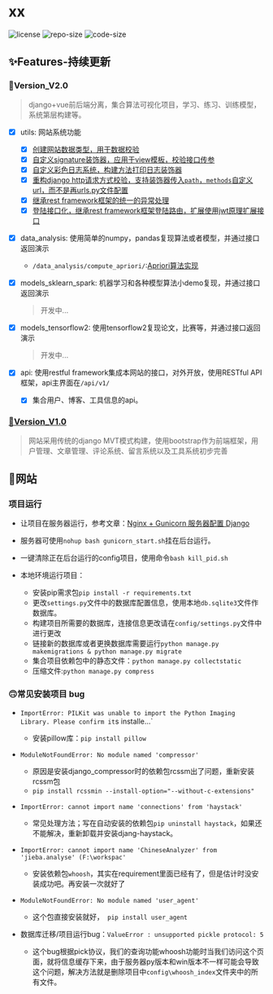 # xx

![license](https://img.shields.io/github/license/straycamel247/Django_web)
![repo-size](https://img.shields.io/github/repo-size/straycamel247/Django_web)
![code-size](https://img.shields.io/github/languages/code-size/straycamel247/django_web)

## ✨Features-持续更新

### 👻Version_V2.0

> django+vue前后端分离，集合算法可视化项目，学习、练习、训练模型，系统第层构建等。

- [x] utils: 网站系统功能
  - [x] [创建网站数据类型，用于数据校验](apps\types.py)
  - [x] [自定义signature装饰器，应用于view模板，校验接口传参](apps\utils\wsme\signature.py)
  - [x] [自定义彩色日志系统，构建方法打印日志装饰器](apps\utils\log\handler.py)
  - [x] [重构django http请求方式校验，支持装饰器传入`path`，`methods`自定义url，而不是再urls.py文件配置](apps\utils\decorators\http.py)
  - [x] [继承rest framework框架的统一的异常处理](apps\utils\decorators\http.py)
  - [x] [登陆接口化，继承rest framework框架登陆路由，扩展使用jwt原理扩展接口](apps\utils\jwt\views.py)

- [x] data_analysis: 使用简单的numpy，pandas复现算法或者模型，并通过接口返回演示
  - `/data_analysis/compute_apriori/`:[Apriori算法实现](apps\data_analysis\models\apriori.py)

- [x] models_sklearn_spark: 机器学习和各种模型算法小demo复现，并通过接口返回演示
  > 开发中...

- [x] models_tensorflow2: 使用tensorflow2复现论文，比赛等，并通过接口返回演示
  > 开发中...

- [x] api: 使用restful framework集成本网站的接口，对外开放，使用RESTful API框架，api主界面在`/api/v1/`
  - [x] 集合用户、博客、工具信息的api。


### [🦄Version_V1.0](https://github.com/StrayCamel247/Django_web/tree/v1.0)

> 网站采用传统的django MVT模式构建，使用bootstrap作为前端框架，用户管理、文章管理、评论系统、留言系统以及工具系统初步完善


## 🐾网站

### 项目运行

- 让项目在服务器运行，参考文章：[Nginx + Gunicorn 服务器配置 Django](https://leetcode-cn.com/circle/article/6DA7GA/)
- 服务器可使用`nohup bash gunicorn_start.sh`挂在后台运行。
- 一键清除正在后台运行的config项目，使用命令`bash kill_pid.sh`

- 本地环境运行项目：
    - 安装pip需求包`pip install -r requirements.txt`
    -  更改`settings.py`文件中的数据库配置信息，使用本地`db.sqlite3`文件作数据库。
    - 构建项目所需要的数据库，连接信息更改请在`config/settings.py`文件中进行更改
    - 链接新的数据库或者更换数据库需要运行`python manage.py makemigrations & python manage.py migrate`
    - 集合项目依赖包中的静态文件：`python manage.py collectstatic`
    - 压缩文件:`python manage.py compress`


### 🙃常见安装项目 bug
- `ImportError: PILKit was unable to import the Python Imaging Library. Please confirm it`s installe...`
    - 安装pillow库：`pip install pillow`

- `ModuleNotFoundError: No module named 'compressor'`
    - 原因是安装django_compressor时的依赖包rcssm出了问题，重新安装rcssm包
    - `pip install rcssmin --install-option="--without-c-extensions"`

- `ImportError: cannot import name 'connections' from 'haystack' `
    - 常见处理方法；写在自动安装的依赖包`pip uninstall haystack`，如果还不能解决，重新卸载并安装djang-haystack。

- `ImportError: cannot import name 'ChineseAnalyzer' from 'jieba.analyse' (F:\workspac' `
    - 安装依赖包`whoosh`，其实在requirement里面已经有了，但是估计时没安装成功吧。再安装一次就好了

- `ModuleNotFoundError: No module named 'user_agent'`
    - 这个包直接安装就好，` pip install user_agent`

- 数据库迁移/项目运行bug：`ValueError : unsupported pickle protocol: 5`
    - 这个bug根据pick协议，我们的查询功能whoosh功能时当我们访问这个页面，就将信息缓存下来，由于服务器py版本和win版本不一样可能会导致这个问题，解决方法就是删除项目中`config\whoosh_index`文件夹中的所有文件。


<!-- ### 项目stars曲线图
[![Stargazers over time](https://starcharts.herokuapp.com/StrayCamel247/Django_web.svg)](https://github.com/StrayCamel247/Django_web) -->